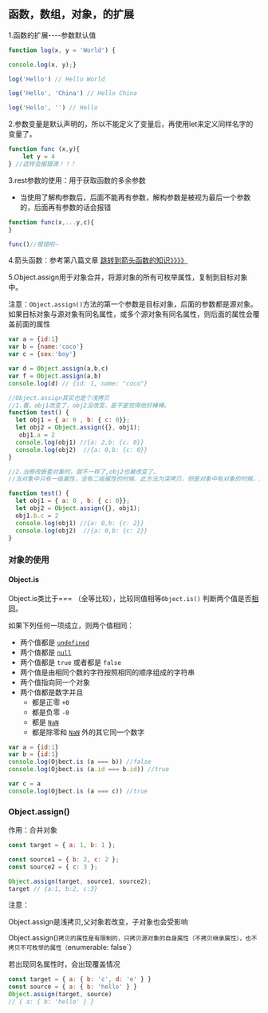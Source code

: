 ## **函数，数组，对象，的扩展**

1.函数的扩展----参数默认值

```javascript
function log(x, y = 'World') {

console.log(x, y);}

log('Hello') // Hello World

log('Hello', 'China') // Hello China

log('Hello', '') // Hello
```

2.参数变量是默认声明的，所以不能定义了变量后，再使用let来定义同样名字的变量了。

```javascript
function func (x,y){
	let y = 4
} //这样会报错滴！！！
```

3.rest参数的使用：用于获取函数的多余参数

- 当使用了解构参数后，后面不能再有参数，解构参数是被视为最后一个参数的，后面再有参数的话会报错

```javascript
function func(x,...y,c){
}

func()//报错啦~
```

4.箭头函数：参考第八篇文章 <a name="jump" href="./8.箭头函数.md#test">跳转到箭头函数的知识》》》》</a>

5.Object.assign用于对象合并，将源对象的所有可枚举属性，复制到目标对象中。

注意：`Object.assign()`方法的第一个参数是目标对象，后面的参数都是源对象。如果目标对象与源对象有同名属性，或多个源对象有同名属性，则后面的属性会覆盖前面的属性

```javascript
var a = {id:1}
var b = {name:'coco'}
var c = {sex:'boy'}

var d = Object.assign(a,b,c)
var f = Object.assign(a,b)
console.log(d) // {id: 1, name: "coco"}

//Object.assign其实也是个浅拷贝
//1.看，obj1改变了，obj2没改变，是不是觉得他好棒棒。
function test() {
  let obj1 = { a: 0 , b: { c: 0}};
  let obj2 = Object.assign({}, obj1);
   obj1.a = 2
  console.log(obj1) //{a: 2,b: {c: 0}}
  console.log(obj2)  //{a: 0,b: {c: 0}}
}

//2.当修改嵌套对象时，就不一样了,obj2也被改变了。
//当对象中只有一级属性，没有二级属性的时候，此方法为深拷贝，但是对象中有对象的时候，此方法，在二级属性以后就是浅拷贝。这就跟浅拷贝的限制一样，如果有对象的嵌套，那么浅拷贝将无能为力

function test() {
  let obj1 = { a: 0 , b: { c: 0}};
  let obj2 = Object.assign({}, obj1);
  obj1.b.c = 2
  console.log(obj1) //{a: 0,b: {c: 2}}
  console.log(obj2)  //{a: 0,b: {c: 2}}
}

```

### 对象的使用

#### Object.is

Object.is类比于=== （全等比较），比较同值相等`Object.is()` 判断两个值是否[相同](https://developer.mozilla.org/zh-CN/docs/Web/JavaScript/Equality_comparisons_and_sameness)。

如果下列任何一项成立，则两个值相同：

- 两个值都是 [`undefined`](https://developer.mozilla.org/zh-CN/docs/Web/JavaScript/Reference/Global_Objects/undefined)
- 两个值都是 [`null`](https://developer.mozilla.org/zh-CN/docs/Web/JavaScript/Reference/Global_Objects/null)
- 两个值都是 `true` 或者都是 `false`
- 两个值是由相同个数的字符按照相同的顺序组成的字符串
- 两个值指向同一个对象
- 两个值都是数字并且
  - 都是正零 `+0`
  - 都是负零 `-0`
  - 都是 [`NaN`](https://developer.mozilla.org/zh-CN/docs/Web/JavaScript/Reference/Global_Objects/NaN)
  - 都是除零和 [`NaN`](https://developer.mozilla.org/zh-CN/docs/Web/JavaScript/Reference/Global_Objects/NaN) 外的其它同一个数字

```javascript
var a = {id:1}
var b = {id:1}
console.log(Ojbect.is (a === b)) //false
console.log(Ojbect.is (a.id === b.id)) //true

var c = a 
console.log(Ojbect.is (a === c)) //true
```





### Object.assign()

作用：合并对象

```javascript
const target = { a: 1, b: 1 };

const source1 = { b: 2, c: 2 };
const source2 = { c: 3 };

Object.assign(target, source1, source2);
target // {a:1, b:2, c:3}
```

注意：

Object.assign是浅拷贝,父对象若改变，子对象也会受影响

Object.assign()`拷贝的属性是有限制的，只拷贝源对象的自身属性（不拷贝继承属性），也不拷贝不可枚举的属性（`enumerable: false`）

若出现同名属性时，会出现覆盖情况

```javascript
const target = { a: { b: 'c', d: 'e' } }
const source = { a: { b: 'hello' } }
Object.assign(target, source)
// { a: { b: 'hello' } }
```

